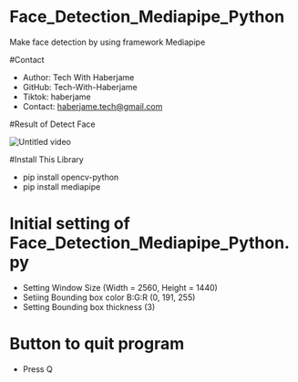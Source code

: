 # Face_Detection_Mediapipe_Python
Make face detection by using framework Mediapipe 

#Contact
- Author: Tech With Haberjame
- GitHub: Tech-With-Haberjame
- Tiktok: haberjame
- Contact: haberjame.tech@gmail.com

#Result of Detect Face


![Untitled video](https://github.com/Tech-With-Haberjame/Face_Detection_Mediapipe/assets/135504212/870f88fc-135b-4e4c-ace8-c1511ee5d185)


#Install This Library
- pip install opencv-python
- pip install mediapipe

# Initial setting of  Face_Detection_Mediapipe_Python.py
- Setting Window Size (Width = 2560, Height = 1440)
- Setiing Bounding box color B:G:R (0, 191, 255) 
- Setting Bounding box thickness (3)

# Button to quit program
- Press Q

